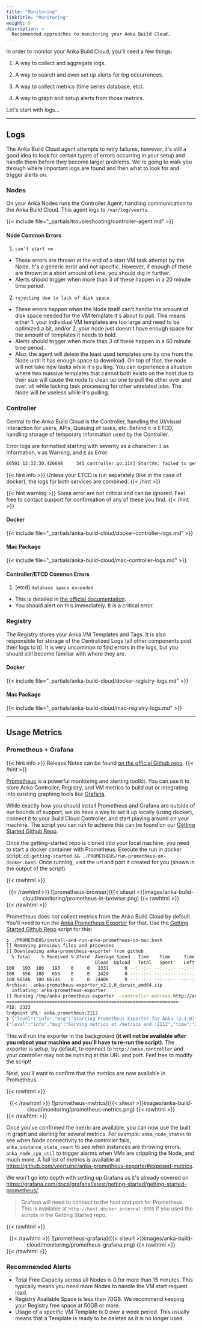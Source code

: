 ```yaml
---
title: "Monitoring"
linkTitle: "Monitoring"
weight: 9
description: >
  Recommended approaches to monitoring your Anka Build Cloud.
---
```


In order to monitor your Anka Build Cloud, you'll need a few things:

1. A way to collect and aggregate logs.

1. A way to search and even set up alerts for log occurrences.

1. A way to collect metrics (time series database, etc).

1. A way to graph and setup alerts from those metrics.

Let's start with logs...

---

## Logs

The Anka Build Cloud agent attempts to retry failures, however, it's still a good idea to look for certain types of errors occurring in your setup and handle them before they become larger problems. We're going to walk you through where important logs are found and then what to look for and trigger alerts on.

### Nodes

On your Anka Nodes runs the Controller Agent, handling communication to the Anka Build Cloud. This agent logs to `/var/log/veertu`.

{{< include file="_partials/troubleshooting/controller-agent.md" >}}

#### Node Common Errors

1. `can't start vm`
  - These errors are thrown at the end of a start VM task attempt by the Node. It's a generic error and not specific. However, if enough of these are thrown in a short amount of time, you should dig in further.
  - Alerts should trigger when more than 3 of these happen in a 20 minute time period.

2. `rejecting due to lack of disk space`
  - These errors happen when the Node itself can't handle the amount of disk space needed for the VM template it's about to pull. This means either 1. your individual VM templates are too large and need to be optimized a bit, and/or 2. your node just doesn't have enough space for the amount of templates it needs to hold.
  - Alerts should trigger when more than 3 of these happen in a 60 minute time period.
  - Also, the agent will delete the least used templates one by one from the Node until it has enough space to download. On top of that, the node will not take new tasks while it's pulling. You can experience a situation where two massive templates that cannot both exists on the host due to their size will cause the node to clean up one to pull the other over and over, all while locking task processing for other unrelated jobs. The Node will be useless while it's pulling.

### Controller

Central to the Anka Build Cloud is the Controller, handling the UI/visual interaction for users, APIs, Queuing of tasks, etc. Behind it is ETCD, handling storage of temporary information used by the Controller.

Error logs are formatted starting with severity as a character: `I` as Information, `W` as Warning, and `E` as Error:

```bash
E0501 12:32:30.426698     341 controller.go:114] StartVm: failed to get VM 7141d04e-cb45-46bf-9026-4266d74998d5 from registry
```

{{< hint info >}}
Unless your ETCD is run separately (like in the case of docker), the logs for both services are combined.
{{< /hint >}}

{{< hint warning >}}
Some error are not critical and can be ignored. Feel free to contact support for confirmation of any of these you find.
{{< /hint >}}

#### Docker

{{< include file="_partials/anka-build-cloud/docker-controller-logs.md" >}}

#### Mac Package

{{< include file="_partials/anka-build-cloud/mac-controller-logs.md" >}}

#### Controller/ETCD Common Errors

1. \[etcd] `database space exceeded`
  - This is detailed in [the official documentation](https://etcd.io/docs/v3.5/op-guide/maintenance/#space-quota).
  - You should alert on this immediately. It is a critical error.

### Registry

The Registry stores your Anka VM Templates and Tags. It is also responsible for storage of the Centralized Logs (all other components post their logs to it). It is very uncommon to find errors in the logs, but you should still become familiar with where they are.

#### Docker

{{< include file="_partials/anka-build-cloud/docker-registry-logs.md" >}}

#### Mac Package

{{< include file="_partials/anka-build-cloud/mac-registry-logs.md" >}}

---

## Usage Metrics

### Prometheus + Grafana

{{< hint info >}}
Release Notes can be found [on the official Github repo](https://github.com/veertuinc/anka-prometheus-exporter/releases).
{{< /hint >}}

[Prometheus](https://github.com/prometheus/prometheus#prometheus) is a powerful monitoring and alerting toolkit. You can use it to store Anka Controller, Registry, and VM metrics to build out or integrating into existing graphing tools like [Grafana](https://github.com/grafana/grafana#get-started).

While exactly how you should install Prometheus and Grafana are outside of our bounds of support, we do have a way to set it up locally (using docker), connect it to your Build Cloud Controller, and start playing around on your machine. The script you can run to achieve this can be found on our [Getting Started Github Repo](https://github.com/veertuinc/getting-started#prometheus-exporter-prometheus).

Once the getting-started repo is cloned into your local machine, you need to start a docker container with Prometheus. Execute the run in docker script: `cd getting-started && ./PROMETHEUS/run-prometheus-on-docker.bash`. Once running, visit the url and port it created for you (shown in the output of the script).

{{< rawhtml >}}<center>{{< /rawhtml >}}
![prometheus-browser]({{< siteurl >}}images/anka-build-cloud/monitoring/prometheus-in-browser.png)
{{< rawhtml >}}</center>{{< /rawhtml >}}

Prometheus does not collect metrics from the Anka Build Cloud by default. You'll need to run the [Anka Prometheus Exporter](https://github.com/veertuinc/anka-prometheus-exporter) for that. Use the [Getting Started Github Repo](https://github.com/veertuinc/getting-started#prometheus-exporter-prometheus) script for this: 

```bash
❯ ./PROMETHEUS/install-and-run-anka-prometheus-on-mac.bash
]] Removing previous files and processes
]] Downloading anka-prometheus-exporter from github
  % Total    % Received % Xferd  Average Speed   Time    Time     Time  Current
                                 Dload  Upload   Total   Spent    Left  Speed
100   193  100   193    0     0   1331      0 --:--:-- --:--:-- --:--:--  1331
100   656  100   656    0     0   2429      0 --:--:-- --:--:-- --:--:--  2429
100 6614k  100 6614k    0     0  7440k      0 --:--:-- --:--:-- --:--:-- 7440k
Archive:  anka-prometheus-exporter_v2.1.0_darwin_amd64.zip
  inflating: anka-prometheus-exporter
]] Running /tmp/anka-prometheus-exporter --controller-address http://anka.controller and backgrounding the process
================================================================
PID: 2323
Endpoint URL: anka.prometheus:2112
❯ {"level":"info","msg":"Starting Prometheus Exporter for Anka (2.1.0)","time":"2021-03-22T15:19:17-04:00"}
{"level":"info","msg":"Serving metrics at /metrics and :2112","time":"2021-03-22T15:19:17-04:00"}
```

This will run the exporter in the background **(it will not be available after you reboot your machine and you'll have to re-run the script)**. The exporter is setup, by default, to connect to `http://anka.controller` and your controller may not be running at this URL and port. Feel free to modify the script!

Next, you'll want to confirm that the metrics are now available in Prometheus.

{{< rawhtml >}}<center>{{< /rawhtml >}}
![prometheus-metrics]({{< siteurl >}}images/anka-build-cloud/monitoring/prometheus-metrics.png)
{{< rawhtml >}}</center>{{< /rawhtml >}}

Once you've confirmed the metric are available, you can now use the built in graph and alerting for several metrics. For example: `anka_node_states` to see when Node connectivity to the controller fails, `anka_instance_state_count` to see when instances are throwing errors, `anka_node_cpu_util` to trigger alarms when VMs are crippling the Node, and much more. A full list of metrics is available at https://github.com/veertuinc/anka-prometheus-exporter#exposed-metrics.

We won't go into depth with setting up Grafana as it's already covered on https://grafana.com/docs/grafana/latest/getting-started/getting-started-prometheus/.

> Grafana will need to connect to the host and port for Prometheus. This is available at `http://host.docker.internal:8095` if you used the scripts in the Getting Started repo.

{{< rawhtml >}}<center>{{< /rawhtml >}}
![prometheus-grafana]({{< siteurl >}}images/anka-build-cloud/monitoring/prometheus-grafana.png)
{{< rawhtml >}}</center>{{< /rawhtml >}}

### Recommended Alerts

- Total Free Capacity across all Nodes is 0 for more than 15 minutes. This typically means you need more Nodes to handle the VM start request load.
- Registry Available Space is less than 70GB. We recommend keeping your Registry free space at 50GB or more.
- Usage of a specific VM Template is 0 over a week period. This usually means that a Template is ready to be deletes as it is no longer used.
